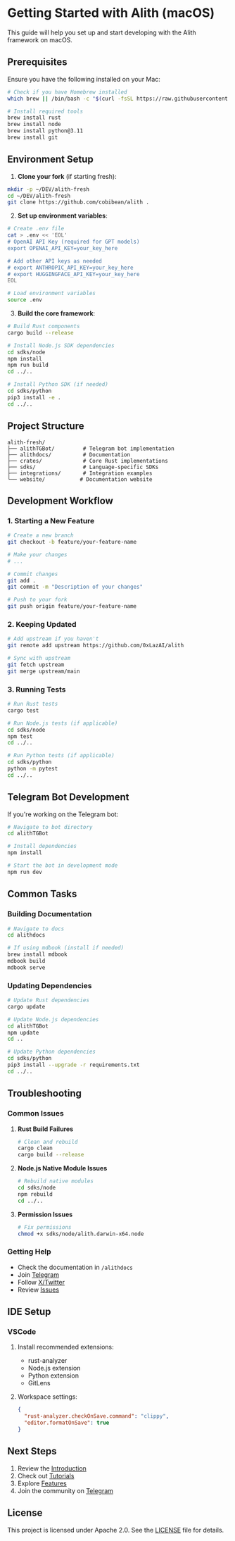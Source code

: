 # Getting Started with Alith (macOS)

This guide will help you set up and start developing with the Alith framework on macOS.

## Prerequisites

Ensure you have the following installed on your Mac:

```bash
# Check if you have Homebrew installed
which brew || /bin/bash -c "$(curl -fsSL https://raw.githubusercontent.com/Homebrew/install/HEAD/install.sh)"

# Install required tools
brew install rust
brew install node
brew install python@3.11
brew install git
```

## Environment Setup

1. **Clone your fork** (if starting fresh):
```bash
mkdir -p ~/DEV/alith-fresh
cd ~/DEV/alith-fresh
git clone https://github.com/cobibean/alith .
```

2. **Set up environment variables**:
```bash
# Create .env file
cat > .env << 'EOL'
# OpenAI API Key (required for GPT models)
export OPENAI_API_KEY=your_key_here

# Add other API keys as needed
# export ANTHROPIC_API_KEY=your_key_here
# export HUGGINGFACE_API_KEY=your_key_here
EOL

# Load environment variables
source .env
```

3. **Build the core framework**:
```bash
# Build Rust components
cargo build --release

# Install Node.js SDK dependencies
cd sdks/node
npm install
npm run build
cd ../..

# Install Python SDK (if needed)
cd sdks/python
pip3 install -e .
cd ../..
```

## Project Structure

```
alith-fresh/
├── alithTGBot/         # Telegram bot implementation
├── alithdocs/          # Documentation
├── crates/             # Core Rust implementations
├── sdks/               # Language-specific SDKs
├── integrations/       # Integration examples
└── website/           # Documentation website
```

## Development Workflow

### 1. Starting a New Feature

```bash
# Create a new branch
git checkout -b feature/your-feature-name

# Make your changes
# ...

# Commit changes
git add .
git commit -m "Description of your changes"

# Push to your fork
git push origin feature/your-feature-name
```

### 2. Keeping Updated

```bash
# Add upstream if you haven't
git remote add upstream https://github.com/0xLazAI/alith

# Sync with upstream
git fetch upstream
git merge upstream/main
```

### 3. Running Tests

```bash
# Run Rust tests
cargo test

# Run Node.js tests (if applicable)
cd sdks/node
npm test
cd ../..

# Run Python tests (if applicable)
cd sdks/python
python -m pytest
cd ../..
```

## Telegram Bot Development

If you're working on the Telegram bot:

```bash
# Navigate to bot directory
cd alithTGBot

# Install dependencies
npm install

# Start the bot in development mode
npm run dev
```

## Common Tasks

### Building Documentation

```bash
# Navigate to docs
cd alithdocs

# If using mdbook (install if needed)
brew install mdbook
mdbook build
mdbook serve
```

### Updating Dependencies

```bash
# Update Rust dependencies
cargo update

# Update Node.js dependencies
cd alithTGBot
npm update
cd ..

# Update Python dependencies
cd sdks/python
pip3 install --upgrade -r requirements.txt
cd ../..
```

## Troubleshooting

### Common Issues

1. **Rust Build Failures**
   ```bash
   # Clean and rebuild
   cargo clean
   cargo build --release
   ```

2. **Node.js Native Module Issues**
   ```bash
   # Rebuild native modules
   cd sdks/node
   npm rebuild
   cd ../..
   ```

3. **Permission Issues**
   ```bash
   # Fix permissions
   chmod +x sdks/node/alith.darwin-x64.node
   ```

### Getting Help

- Check the documentation in `/alithdocs`
- Join [Telegram](t.me/alithai)
- Follow [X/Twitter](https://x.com/0xalith)
- Review [Issues](https://github.com/0xLazAI/alith/issues)

## IDE Setup

### VSCode
1. Install recommended extensions:
   - rust-analyzer
   - Node.js extension
   - Python extension
   - GitLens

2. Workspace settings:
   ```json
   {
     "rust-analyzer.checkOnSave.command": "clippy",
     "editor.formatOnSave": true
   }
   ```

## Next Steps

1. Review the [Introduction](alithdocs/Introduction.md)
2. Check out [Tutorials](alithdocs/Tutorials/)
3. Explore [Features](alithdocs/Features/)
4. Join the community on [Telegram](t.me/alithai)

## License

This project is licensed under Apache 2.0. See the [LICENSE](LICENSE) file for details. 